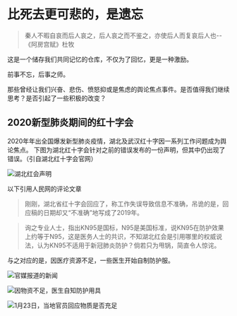# 比死去更可悲的，是遗忘
>秦人不暇自哀而后人哀之，后人哀之而不鉴之，亦使后人而复哀后人也--《阿房宫赋》杜牧


这是一个储存我们共同记忆的仓库，不仅为了回忆，更是一种激励。

前事不忘，后事之师。

那些曾经让我们兴奋、悲伤、愤怒抑或是焦虑的舆论焦点事件。是否值得我们继续思考？是否引起了一些积极的改变？

## 2020新型肺炎期间的红十字会

2020年年出全国爆发新型肺炎疫情，湖北及武汉红十字因一系列工作问题成为舆论焦点。
下图为湖北红十字会针对之前的错误发布的一份声明，但其中仍出现了错误。（引自湖北红十字会官网）

![湖北红会声明](http://minhangquan.com/honghuishengming.png)

以下引用人民网的评论文章
>刚刚，湖北省红十字会回应了，称工作失误导致信息不准确，吊诡的是，回应稿的日期却又“不准确”地写成了2019年。

>询之专业人士，指出KN95是国标，N95是美国标准，说KN95在防护效果上约等于N95，这是医务人士的共识，不知湖北红会是引用哪里的权威说法，认为KN95不适用于新冠肺炎防护？倘若只为甩锅，简直令人惊诧。

与之对应的是，因医疗资源不足，一些医生开始自制防护服。

![官媒报道的新闻](http://minhangquan.com/wuzijinzhang.jpg)

![因物资不足，医生自知防护用具](http://minhangquan.com/yishengzizhi.jpg)

![1月23日，当地官员回应物质是否充足](http://minhangquan.com/wuzigou.jpg)

